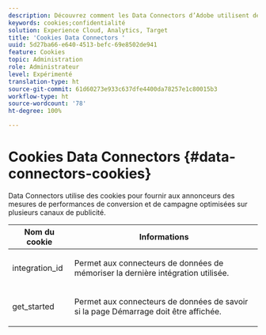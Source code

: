 ```yaml
---
description: Découvrez comment les Data Connectors d’Adobe utilisent des cookies pour fournir aux annonceurs des mesures de performances de conversion et de campagne optimisées sur plusieurs canaux de publicité.
keywords: cookies;confidentialité
solution: Experience Cloud, Analytics, Target
title: 'Cookies Data Connectors '
uuid: 5d27ba66-e640-4513-befc-69e8502de941
feature: Cookies
topic: Administration
role: Administrateur
level: Expérimenté
translation-type: ht
source-git-commit: 61d60273e933c637dfe4400da78257e1c80015b3
workflow-type: ht
source-wordcount: '78'
ht-degree: 100%

---
```



# Cookies Data Connectors {#data-connectors-cookies}

Data Connectors utilise des cookies pour fournir aux annonceurs des mesures de performances de conversion et de campagne optimisées sur plusieurs canaux de publicité.

<table id="table_54B402C6E19C4A70B1E27BC9DFF776EB"> 
 <thead> 
  <tr> 
   <th colname="col1" class="entry"> Nom du cookie </th> 
   <th colname="col2" class="entry"> Informations </th> 
  </tr> 
 </thead>
 <tbody> 
  <tr> 
   <td colname="col1"> <p>integration_id </p> </td> 
   <td colname="col2"> <p>Permet aux connecteurs de données de mémoriser la dernière intégration utilisée. </p> </td> 
  </tr> 
  <tr> 
   <td colname="col1"> <p>get_started </p> </td> 
   <td colname="col2"> <p>Permet aux connecteurs de données de savoir si la page <span class="wintitle">Démarrage</span> doit être affichée. </p> </td> 
  </tr> 
 </tbody> 
</table>

